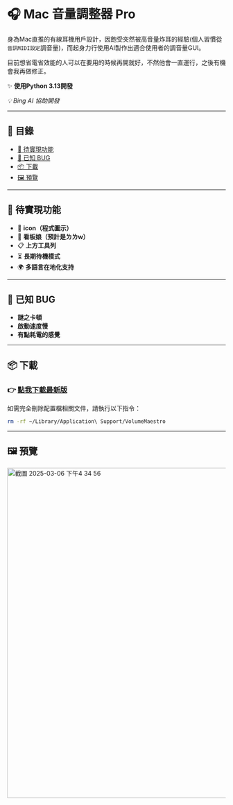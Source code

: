 # 🎧 **Mac 音量調整器 Pro**

身為Mac直推的有線耳機用戶設計，因飽受突然被高音量炸耳的經驗(個人習慣從`音訊MIDI設定`調音量)，而起身力行使用AI製作出適合使用者的調音量GUI。

目前想省電省效能的人可以在要用的時候再開就好，不然他會一直運行，之後有機會我再做修正。

✨ **使用Python 3.13開發** 

_💡 Bing AI 協助開發_

---

## 📖 **目錄**
- [🚀 待實現功能](#-待實現功能)
- [🐞 已知 BUG](#-已知-bug)
- [📦 下載](#-下載)
- [🖼️ 預覽](#%EF%B8%8F-%E9%A0%90%E8%A6%BD)

---

## 🚀 **待實現功能**
- 🌟 **icon（程式圖示）**
- 🌸 **看板娘（預計是ㄌㄌw）**
- 📋 **上方工具列**
- ⏳ **長期待機模式**
- 🌍 **多語言在地化支持**

---

## 🐞 **已知 BUG**
- **謎之卡頓**
- **啟動速度慢**
- **有點耗電的感覺**

---

## 📦 **下載**
### 👉 [**點我下載最新版**](https://github.com/koko0221/Mac_Volume_Maestro_Pro/releases/latest/download/Mac_Volume_Maestro_Pro.zip)  

如需完全刪除配置檔相關文件，請執行以下指令：
```bash
rm -rf ~/Library/Application\ Support/VolumeMaestro
```

---

## 🖼️ **預覽**
<img width="762" alt="截圖 2025-03-06 下午4 34 56" src="https://github.com/user-attachments/assets/385d3766-ee17-49db-872b-481a88e4a257" />
